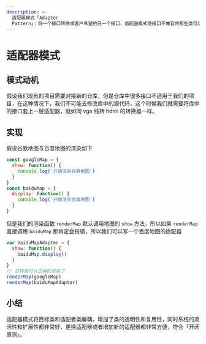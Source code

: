 ```yaml
---
description: >-
  适配器模式「Adapter
  Pattern」：将一个接口转换成客户希望的另一个接口，适配器模式使接口不兼容的那些类可以一起工作，其别名为包装器「Wrapper」
---
```


# 适配器模式

## 模式动机

假设我们现有的项目需要对接新的仓库，但是仓库中很多接口不适用于我们的项目，在这种情况下，我们不可能去修改库中的源代码，这个时候我们就需要将库中的接口套上一层适配器，就如同 vga 线转 hdmi 的转换器一样。

## 实现

假设谷歌地图与百度地图的渲染如下

```javascript
const googleMap = {
  show: function() {
    console.log('开始渲染谷歌地图')
  }
}
const baiduMap = {
  display: function() {
    console.log('开始渲染百度地图')
  }
}
```

但是我们的渲染函数 `renderMap` 默认调用地图的 `show` 方法，所以如果 `renderMap` 直接调用 `baiduMap` 那肯定会报错，所以我们可以写一个百度地图的适配器

```javascript
var baiduMapAdapter = {
  show: function() {
    baiduMap.display()
  }
}
// 这样就可以正确的渲染了
renderMap(googleMap)
renderMap(baiduMapAdapter)
```

## 小结

适配器模式将目标类和适配者类解耦，增加了类的透明性和复用性，同时系统的灵活性和扩展性都非常好，更换适配器或者增加新的适配器都非常方便，符合「开闭原则」。

